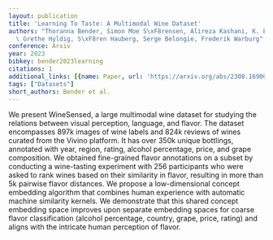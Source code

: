 ```yaml
---
layout: publication
title: 'Learning To Taste: A Multimodal Wine Dataset'
authors: "Thoranna Bender, Simon Moe S\xF8rensen, Alireza Kashani, K. Eldjarn Hjorleifsson,\
  \ Grethe Hyldig, S\xF8ren Hauberg, Serge Belongie, Frederik Warburg"
conference: Arxiv
year: 2023
bibkey: bender2023learning
citations: 1
additional_links: [{name: Paper, url: 'https://arxiv.org/abs/2308.16900'}]
tags: ["Datasets"]
short_authors: Bender et al.
---
```

We present WineSensed, a large multimodal wine dataset for studying the
relations between visual perception, language, and flavor. The dataset
encompasses 897k images of wine labels and 824k reviews of wines curated from
the Vivino platform. It has over 350k unique bottlings, annotated with year,
region, rating, alcohol percentage, price, and grape composition. We obtained
fine-grained flavor annotations on a subset by conducting a wine-tasting
experiment with 256 participants who were asked to rank wines based on their
similarity in flavor, resulting in more than 5k pairwise flavor distances. We
propose a low-dimensional concept embedding algorithm that combines human
experience with automatic machine similarity kernels. We demonstrate that this
shared concept embedding space improves upon separate embedding spaces for
coarse flavor classification (alcohol percentage, country, grape, price,
rating) and aligns with the intricate human perception of flavor.